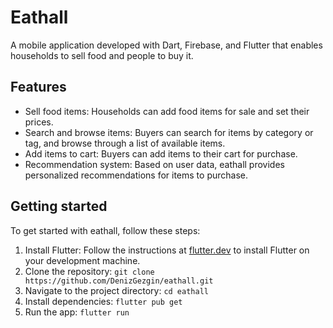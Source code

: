 # Eathall

A mobile application developed with Dart, Firebase, and Flutter that enables households to sell food and people to buy it.

## Features

- Sell food items: Households can add food items for sale and set their prices.
- Search and browse items: Buyers can search for items by category or tag, and browse through a list of available items.
- Add items to cart: Buyers can add items to their cart for purchase.
- Recommendation system: Based on user data, eathall provides personalized recommendations for items to purchase.

## Getting started

To get started with eathall, follow these steps:

1. Install Flutter: Follow the instructions at [flutter.dev](https://flutter.dev/docs/get-started/install) to install Flutter on your development machine.
2. Clone the repository: `git clone https://github.com/DenizGezgin/eathall.git`
3. Navigate to the project directory: `cd eathall`
4. Install dependencies: `flutter pub get`
5. Run the app: `flutter run`
